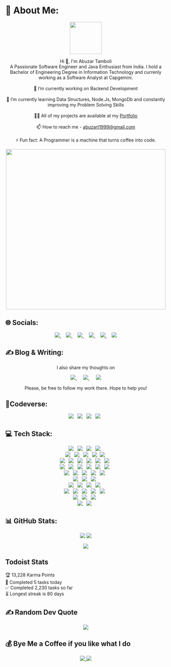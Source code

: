 # 💫 About Me:
<div id="header" align="center">
  <img src="https://media.giphy.com/media/M9gbBd9nbDrOTu1Mqx/giphy.gif" width="100"/>
</div>
<p align='center'>
Hi 👋, I'm Abuzar Tamboli<br>A Passionate Software Engineer and Java Enthusiast from India. I hold a Bachelor of Engineering Degree in Information Technology and currenly working as a Software Analyst at Capgemini. <br><br>🔭 I’m currently working on Backend Development<br><br>🌱 I’m currently learning Data Structures, Node.Js, MongoDb and constantly improving my Problem Solving Skills<br><br>👨‍💻 All of my projects are available at my <a href="abuzareal.github.io"> Portfolio</a><br><br>📫 How to reach me - <a href="abuzart1999@gmail.com"> abuzart1999@gmail.com</a><br><br>⚡ Fun fact: A Programmer is a machine that turns coffee into code.
</p>

<div id="header" align="center">
  <img src="https://github.com/abuzareal/abuzareal/blob/main/DSC_0557%20(1).jpg" width="500"/>
</div>

## 🌐 Socials:

<p align='center'>
  
  <a href="https://www.linkedin.com/in/abuzart/">
    <img src="https://img.shields.io/badge/linkedin-%230077B5.svg?&style=for-the-badge&logo=linkedin&logoColor=white" />
  </a>&nbsp;&nbsp;&nbsp;
  <a href="https://instagram.com/abuzar.221b">
    <img src="https://img.shields.io/badge/instagram-%23E4405F.svg?&style=for-the-badge&logo=instagram&logoColor=white" />        
  </a>&nbsp;&nbsp;&nbsp;
  <a href="https://twitter.com/abuzareal">
    <img src="https://img.shields.io/badge/Twitter-1DA1F2?style=for-the-badge&logo=twitter&logoColor=white" />        
  </a>&nbsp;&nbsp;&nbsp;
  <a href="https://discordapp.com/users/abuzareal/">
    <img src="https://img.shields.io/badge/Discord-5865F2?style=for-the-badge&logo=discord&logoColor=white" />        
  </a>&nbsp;&nbsp;&nbsp;
  <a href="https://join.skype.com/invite/uvAEI9sd5Clj">
    <img src="https://img.shields.io/badge/Skype-00AFF0?style=for-the-badge&logo=skype&logoColor=white" />        
  </a>&nbsp;&nbsp;&nbsp;
  <a href="https://linktr.ee/abuzart">
    <img src="https://img.shields.io/badge/linktree-39E09B?style=for-the-badge&logo=linktree&logoColor=white" />        
  </a>
</p>

## ✍ Blog & Writing:
<p align='center'>
   I also share my thoughts on
  </p>
<p align='center'>
  <a href="https://medium.com/@abuzareal">
    <img src="https://img.shields.io/badge/Medium-12100E?style=for-the-badge&logo=medium&logoColor=white" />
  </a>&nbsp;&nbsp;&nbsp;&nbsp;
  <a href="https://abuzareal.hashnode.dev/">
    <img src="https://img.shields.io/badge/Hashnode-2962FF?style=for-the-badge&logo=hashnode&logoColor=white" />        
  </a>&nbsp;&nbsp;&nbsp;&nbsp;
  <a href="https://dev.to/abuzareal">
    <img src="https://img.shields.io/badge/dev.to-0A0A0A?style=for-the-badge&logo=devdotto&logoColor=white" />        
  </a>
  

  </p>
  <p align='center'>
   Please, be free to follow my work there. Hope to help you!
  </p>

## :sparkler:Codeverse:

<div align='center'>
  <a href="https://auth.geeksforgeeks.org/user/abuzareal/practice/"><img src="https://img.shields.io/badge/GeeksforGeeks-298D46?style=for-the-badge&logo=geeksforgeeks&logoColor=white"/></a>&nbsp;&nbsp;
  <a href="https://www.hackerrank.com/Abuzar"><img src="https://img.shields.io/badge/-Hackerrank-2EC866?style=for-the-badge&logo=HackerRank&logoColor=white"/></a>&nbsp;&nbsp;
  <a href="https://www.hackerearth.com/@abuzareal"><img src="https://img.shields.io/badge/HackerEarth-%232C3454.svg?&style=for-the-badge&logo=HackerEarth&logoColor=Blue"/></a>&nbsp;&nbsp;
  <a href="https://leetcode.com/abuzart-dev/"><img src="https://img.shields.io/badge/-LeetCode-FFA116?style=for-the-badge&logo=LeetCode&logoColor=black"/></a>&nbsp;&nbsp;
</div>

## 💻 Tech Stack:

 <div align='center'>
  <img src="https://img.shields.io/badge/Java-ED8B00?style=for-the-badge&logo=java&logoColor=white"/>&nbsp;&nbsp;
  <img src="https://img.shields.io/badge/C-00599C?style=for-the-badge&logo=c&logoColor=white"/>&nbsp;&nbsp;
  <img src="https://img.shields.io/badge/C%2B%2B-00599C?style=for-the-badge&logo=c%2B%2B&logoColor=white"/>&nbsp;&nbsp;
  <img src="https://img.shields.io/badge/Python-FFD43B?style=for-the-badge&logo=python&logoColor=blue" />&nbsp;&nbsp;
 </div>
  
  <div align='center'>
   <img src="https://img.shields.io/badge/HTML5-E34F26?style=for-the-badge&logo=html5&logoColor=white"/>&nbsp;&nbsp;
   <img src="https://img.shields.io/badge/CSS3-1572B6?style=for-the-badge&logo=css3&logoColor=white"/>&nbsp;&nbsp;   
   <img src="https://img.shields.io/badge/JavaScript-323330?style=for-the-badge&logo=javascript&logoColor=F7DF1E"/>&nbsp;&nbsp;
   <img src="https://img.shields.io/badge/Bootstrap-563D7C?style=for-the-badge&logo=bootstrap&logoColor=white" />&nbsp;
   <img src="https://img.shields.io/badge/React-20232A?style=for-the-badge&logo=react&logoColor=61DAFB" />&nbsp;
  </div>
  
  <div align='center'>
   <img src="https://img.shields.io/badge/Node.js-339933?style=for-the-badge&logo=nodedotjs&logoColor=white" />&nbsp;&nbsp;
   <img src="https://img.shields.io/badge/Express.js-000000?style=for-the-badge&logo=express&logoColor=white" />&nbsp;&nbsp;
   <img src="https://img.shields.io/badge/MySQL-005C84?style=for-the-badge&logo=mysql&logoColor=white" />&nbsp;&nbsp;
   <img src="https://img.shields.io/badge/MongoDB-4EA94B?style=for-the-badge&logo=mongodb&logoColor=white" />&nbsp;&nbsp;
   <img src="https://img.shields.io/badge/Postman-FF6C37?style=for-the-badge&logo=Postman&logoColor=white" />&nbsp;&nbsp;
   <img src="https://img.shields.io/badge/Pug-E3C29B?style=for-the-badge&logo=pug&logoColor=black" />&nbsp;&nbsp;
  </div>
  
  
  <div align='center'>
   <img src="https://img.shields.io/badge/microsoft%20azure-0089D6?style=for-the-badge&logo=microsoft-azure&logoColor=white" />&nbsp;&nbsp;
   <img src="https://img.shields.io/badge/Azure_DevOps-0078D7?style=for-the-badge&logo=azure-devops&logoColor=white" />&nbsp;&nbsp;
   <img src="https://img.shields.io/badge/Docker-2CA5E0?style=for-the-badge&logo=docker&logoColor=white" />&nbsp;&nbsp;
   <img src="https://img.shields.io/badge/Jenkins-D24939?style=for-the-badge&logo=Jenkins&logoColor=white" />&nbsp;&nbsp;
   <img src="https://img.shields.io/badge/kubernetes-326ce5.svg?&style=for-the-badge&logo=kubernetes&logoColor=white" />&nbsp;&nbsp;
   <img src="https://img.shields.io/badge/Terraform-7B42BC?style=for-the-badge&logo=terraform&logoColor=white" />&nbsp;&nbsp;
  </div>
  
  
  <div align='center'>
  <img src="https://img.shields.io/badge/Android-3DDC84?style=for-the-badge&logo=android&logoColor=white"/>&nbsp;&nbsp;
  <img src="https://img.shields.io/badge/Kali_Linux-557C94?style=for-the-badge&logo=kali-linux&logoColor=white"/>&nbsp;&nbsp;
  <img src="https://img.shields.io/badge/mac%20os-000000?style=for-the-badge&logo=apple&logoColor=white"/>&nbsp;&nbsp;
  <img src="https://img.shields.io/badge/Ubuntu-E95420?style=for-the-badge&logo=ubuntu&logoColor=white"/>&nbsp;&nbsp;
  <img src="https://img.shields.io/badge/Windows-0078D6?style=for-the-badge&logo=windows&logoColor=white"/>&nbsp;&nbsp;
  </div>
  
  
  
  <div align='center'>
    <img src="https://img.shields.io/badge/freecodecamp-27273D?style=for-the-badge&logo=freecodecamp&logoColor=white"/>&nbsp;&nbsp;
  <img src="https://img.shields.io/badge/Coursera-0056D2?style=for-the-badge&logo=Coursera&logoColor=white"/>&nbsp;&nbsp;
  <img src="https://img.shields.io/badge/Udemy-EC5252?style=for-the-badge&logo=Udemy&logoColor=white"/>&nbsp;&nbsp;
  </div>
  
  <div align='center'>
  <img src="https://img.shields.io/badge/Counter_Strike-000000?style=for-the-badge&logo=counter-strike&logoColor=white"/>&nbsp;&nbsp;
  <img src="https://img.shields.io/badge/Battle.net-000?style=for-the-badge&logo=battle.net&logoColor=148EFF"/>&nbsp;&nbsp;
  <img src="https://img.shields.io/badge/Epic%20Games-313131?style=for-the-badge&logo=Epic%20Games&logoColor=white"/>&nbsp;&nbsp;
  <img src="https://img.shields.io/badge/Steam-000000?style=for-the-badge&logo=steam&logoColor=white"/>&nbsp;&nbsp;
  </div>
  
  <div align='center'>
  <img src="https://img.shields.io/badge/Eclipse-2C2255?style=for-the-badge&logo=eclipse&logoColor=white"/>&nbsp;&nbsp;
  <img src="https://img.shields.io/badge/IntelliJ_IDEA-000000.svg?style=for-the-badge&logo=intellij-idea&logoColor=white"/>&nbsp;&nbsp;
  <img src="https://img.shields.io/badge/Notepad++-90E59A.svg?style=for-the-badge&logo=notepad%2B%2B&logoColor=black"/>&nbsp;&nbsp;
  <img src="https://img.shields.io/badge/sublime_text-%23575757.svg?&style=for-the-badge&logo=sublime-text&logoColor=important"/>&nbsp;&nbsp;
  <img src="https://img.shields.io/badge/VSCode-0078D4?style=for-the-badge&logo=visual%20studio%20code&logoColor=white"/>&nbsp;&nbsp;
  </div>
  
  <div align='center'>
   <img src="https://img.shields.io/badge/Adobe%20Lightroom-31A8FF?style=for-the-badge&logo=Adobe%20Lightroom&logoColor=white" />&nbsp;&nbsp;
   <img src="https://img.shields.io/badge/Adobe%20Premiere%20Pro-9999FF?style=for-the-badge&logo=Adobe%20Premiere%20Pro&logoColor=white" />&nbsp;&nbsp;
   <img src="https://img.shields.io/badge/Canva-%2300C4CC.svg?&style=for-the-badge&logo=Canva&logoColor=white" />&nbsp;&nbsp;
   </div>
   
   <div align='center'>
   <img src="https://img.shields.io/badge/Notion-000000?style=for-the-badge&logo=notion&logoColor=white" />&nbsp;&nbsp;
   <img src="https://img.shields.io/badge/Todoist-E44332?style=for-the-badge&logo=todoist&logoColor=white" />&nbsp;&nbsp;
   </div>
   
   
## 📊 GitHub Stats:

<p align='center'> <img src="https://github-readme-stats.vercel.app/api?username=abuzareal&theme=nightowl&hide_border=true&include_all_commits=true&count_private=true" />
 <img src="https://github-readme-streak-stats.herokuapp.com/?user=abuzareal&theme=nightowl&hide_border=true" />
</p>
<p align='center'>
  <img src="https://github-readme-stats.vercel.app/api/top-langs/?username=abuzareal&theme=nightowl&hide_border=true&include_all_commits=true&count_private=true&layout=compact"/>
</p>

## Todoist Stats

<!-- TODO-IST:START -->
🏆  13,228 Karma Points           
🌸  Completed 5 tasks today           
✅  Completed 2,230 tasks so far           
⏳  Longest streak is 80 days
<!-- TODO-IST:END -->


## ✍️ Random Dev Quote
<p align='center'>
  <img src="https://quotes-github-readme.vercel.app/api?type=horizontal&theme=radical"/>
</p>


  ## 💰 Bye Me a Coffee if you like what I do
  <p align='center'>
    <a href="https://buymeacoffee.com/abuzareal">
    <img src="https://img.shields.io/badge/Buy%20Me%20a%20Coffee-ffdd00?style=for-the-badge&logo=buy-me-a-coffee&logoColor=black" />        
    </a>
  <a href="https://paypal.me/AbuzarTamboli">
    <img src="https://img.shields.io/badge/PayPal-00457C?style=for-the-badge&logo=paypal&logoColor=white" />        
    </a>
  </p>
  

  
